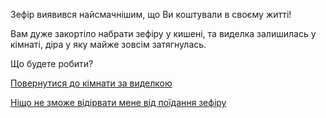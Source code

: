 Зефір виявився найсмачнішим, що Ви коштували в своєму житті!

Вам дуже закортіло набрати зефіру у кишені, та виделка залишилась у кімнаті, діра у яку майже зовсім затягнулась.

Що будете робити?

[Повернутися до кімнати за виделкою](../marshmallow.md)

[Ніщо не зможе відірвати мене від поїдання зефіру](continue-eating/continue-eating.md)
